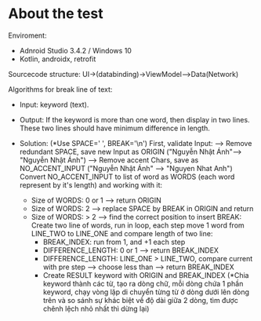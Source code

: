 # About the test
Enviroment:
+ Adnroid Studio 3.4.2 / Windows 10
+ Kotlin, androidx, retrofit

Sourcecode structure:
UI->(databinding)->ViewModel-->Data(Network)

Algorithms for break line of text:
- Input: keyword (text).
- Output: If the keyword is more than one word, then display in two lines. These two lines should have minimum difference in length.

- Solution:
 (*Use SPACE=' ', BREAK='\n')
  First, validate Input:
    --> Remove redundant SPACE, save new Input as ORIGIN ("Nguyễn     Nhật Ánh"--> "Nguyễn Nhật Ánh")
    --> Remove accent Chars, save as NO_ACCENT_INPUT ("Nguyễn Nhật Ánh" --> "Nguyen Nhat Anh")
  Convert NO_ACCENT_INPUT to list of word as WORDS (each word represent by it's length) and working with it:
  + Size of WORDS: 0 or 1 --> return ORIGIN
  + Size of WORDS: 2 --> replace SPACE by BREAK in ORIGIN and return
  + Size of WORDS: > 2 
    --> find the correct position to insert BREAK:
     Create two line of words, run in loop, each step move 1 word from LINE_TWO to LINE_ONE and compare length of two line:
     + BREAK_INDEX: run from 1, and +1 each step
     + DIFFERENCE_LENGTH: 0 or 1 --> return BREAK_INDEX
     + DIFFERENCE_LENGTH: LINE_ONE > LINE_TWO, 
       compare current with pre step --> choose less than --> return BREAK_INDEX
     + Create RESULT keyword with ORIGIN and BREAK_INDEX
(*Chia keyword thành các từ, tạo ra dòng chữ, mỗi dòng chứa 1 phần keyword, chạy vòng lặp di chuyển từng từ ở dòng dưới lên dòng trên và so sánh sự khác biệt về độ dài giữa 2 dòng, tìm được chênh lệch nhỏ nhất thì dừng lại)
    
